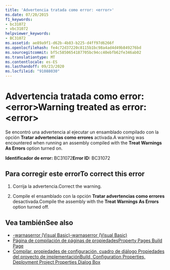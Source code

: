 ```yaml
---
title: 'Advertencia tratada como error: <error>'
ms.date: 07/20/2015
f1_keywords:
- bc31072
- vbc31072
helpviewer_keywords:
- BC31072
ms.assetid: ae89a9f1-d62b-4b83-b225-d4ff97d6266f
ms.openlocfilehash: fe4c72d37220c8115b1bc98a4ad4d49b849276bd
ms.sourcegitcommit: bf5c5850654187705bc94cc40ebfb62fe346ab02
ms.translationtype: MT
ms.contentlocale: es-ES
ms.lasthandoff: 09/23/2020
ms.locfileid: "91088030"
---
```

# <a name="warning-treated-as-error-error"></a><span data-ttu-id="57ffb-102">Advertencia tratada como error: \<error></span><span class="sxs-lookup"><span data-stu-id="57ffb-102">Warning treated as error: \<error></span></span>

<span data-ttu-id="57ffb-103">Se encontró una advertencia al ejecutar un ensamblado compilado con la opción **Tratar advertencias como errores** activada.</span><span class="sxs-lookup"><span data-stu-id="57ffb-103">A warning was encountered when running an assembly compiled with the **Treat Warnings As Errors** option turned on.</span></span>  
  
 <span data-ttu-id="57ffb-104">**Identificador de error:** BC31072</span><span class="sxs-lookup"><span data-stu-id="57ffb-104">**Error ID:** BC31072</span></span>  
  
## <a name="to-correct-this-error"></a><span data-ttu-id="57ffb-105">Para corregir este error</span><span class="sxs-lookup"><span data-stu-id="57ffb-105">To correct this error</span></span>  
  
1. <span data-ttu-id="57ffb-106">Corrija la advertencia.</span><span class="sxs-lookup"><span data-stu-id="57ffb-106">Correct the warning.</span></span>  
  
2. <span data-ttu-id="57ffb-107">Compile el ensamblado con la opción **Tratar advertencias como errores** desactivada.</span><span class="sxs-lookup"><span data-stu-id="57ffb-107">Compile the assembly with the **Treat Warnings As Errors** option turned off.</span></span>  
  
## <a name="see-also"></a><span data-ttu-id="57ffb-108">Vea también</span><span class="sxs-lookup"><span data-stu-id="57ffb-108">See also</span></span>

- [<span data-ttu-id="57ffb-109">-warnaserror (Visual Basic)</span><span class="sxs-lookup"><span data-stu-id="57ffb-109">-warnaserror (Visual Basic)</span></span>](../reference/command-line-compiler/warnaserror.md)
- <span data-ttu-id="57ffb-110">[Página de compilación de páginas de propiedades](/previous-versions/visualstudio/visual-studio-2010/zxbs6ywz(v=vs.100))</span><span class="sxs-lookup"><span data-stu-id="57ffb-110">[Property Pages Build Page](/previous-versions/visualstudio/visual-studio-2010/zxbs6ywz(v=vs.100))</span></span>
- <span data-ttu-id="57ffb-111">[Compilar, propiedades de configuración, cuadro de diálogo Propiedades del proyecto de implementación](/previous-versions/visualstudio/visual-studio-2010/1befw7hy(v=vs.100))</span><span class="sxs-lookup"><span data-stu-id="57ffb-111">[Build, Configuration Properties, Deployment Project Properties Dialog Box](/previous-versions/visualstudio/visual-studio-2010/1befw7hy(v=vs.100))</span></span>
